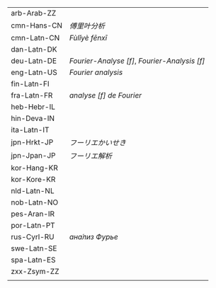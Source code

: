 | | |
|-|-|
| arb-Arab-ZZ |  |
| cmn-Hans-CN | _傅里叶分析_ |
| cmn-Latn-CN | _Fùlǐyè fēnxī_ |
| dan-Latn-DK |  |
| deu-Latn-DE | _Fourier-Analyse [f]_, _Fourier-Analysis [f]_ |
| eng-Latn-US | _Fourier analysis_ |
| fin-Latn-FI |  |
| fra-Latn-FR | _analyse [f] de Fourier_ |
| heb-Hebr-IL |  |
| hin-Deva-IN |  |
| ita-Latn-IT |  |
| jpn-Hrkt-JP | _フーリエかいせき_ |
| jpn-Jpan-JP | _フーリエ解析_ |
| kor-Hang-KR |  |
| kor-Kore-KR |  |
| nld-Latn-NL |  |
| nob-Latn-NO |  |
| pes-Aran-IR |  |
| por-Latn-PT |  |
| rus-Cyrl-RU | _ана́лиз Фурье_ |
| swe-Latn-SE |  |
| spa-Latn-ES |  |
| zxx-Zsym-ZZ |  |
|  |  |
